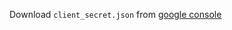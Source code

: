 Download `client_secret.json` from [google console](https://console.developers.google.com/apis/credentials?authuser=1&project=quickstart-1568145470147)
